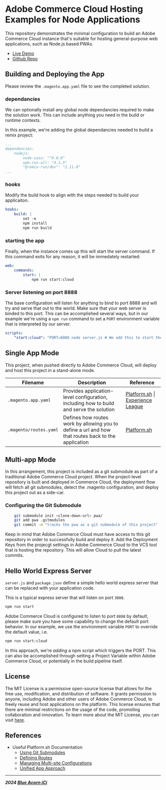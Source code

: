 # Adobe Commerce Cloud Hosting Examples for Node Applications

This repository demonstrates the minimal configuration to build an Adobe Commerce Cloud instance that's suitable for hosting
general-purpose web applications, such as Node.js based PWAs. 

* [Live Demo](https://example-project-ownsyqq-zs5comprbmlgu.us-4.magentosite.cloud/)
* [Github Repo](https://github.com/BlueAcornInc/adobe-commerce-cloud-hosting-examples-pwa)

## Building and Deploying the App

Please review the `.magento.app.yaml` file to see the completed solution.

### dependancies

We can optionally install any global node dependancies required to make the solution work. This can include anything you need in the build or runtime contexts. 

In this example, we're adding the global dependancies needed to build a remix project:

```yaml
...
dependencies:
    nodejs:
        node-sass: "^9.0.0"
        npm-run-all: "4.1.5"
        "@remix-run/dev": "2.11.0"
...
```

### hooks

Modify the build hook to align with the steps needed to build your applicaiton.

```yaml
hooks:
    build: |
        set -e
        npm install
        npm run build
```

### starting the app

Finally, when the instance comes up this will start the server command. If this command exits for any reason, it will be immedately restarted:

```yaml
web:
    commands:
        start: |
            npm run start:cloud
```

### Server listening on port 8888 

The base configuration will listen for anything to bind to port 8888 and will try and serve that out to the world. Make sure that your web server is binded to this port. This can be accomplished several ways, but in our example we're using a `npm run` command to set a `PORT` environment variable that is interpreted by our server. 

```yaml
scripts: 
    "start:cloud": "PORT=8888 node server.js # We add this to start the server on port 8888"
```

## Single App Mode

This project, when pushed directly to Adobe Commerce Cloud, will deploy and host this project in a stand-alone mode. 

| Filename | Description | Reference |
|----------|----------|----------|
|   `.magento.app.yaml` |  Provides application-level configuration, including how to build and serve the solution  |   [Platform.sh](https://docs.platform.sh/create-apps.html#a-minimal-application) \| [Experience League](https://experienceleague.adobe.com/en/docs/commerce-cloud-service/user-guide/configure/app/configure-app-yaml)  |
|   `.magento/routes.yaml`  |   Defines how routes work by allowing you to define a url and how that routes back to the application  |   [Platform.sh](https://docs.platform.sh/define-routes.html)  |


## Multi-app Mode

In this arrangement, this project is included as a git submodule as part of a traditional Adobe Commerce Cloud project. When the project-level repository is built and deployed in Commerce Cloud, the deployment flow will fetch all git submodules, detect the .magento configuration, and deploy this project out as a side-car.

### Configuring the Git Submodule

```bash
    git submodule init <clone-down-url> pwa/
    git add pwa .gitmodules
    git commit -m "tracks the pwa as a git submodule of this project"
```
Keep in mind that Adobe Commerce Cloud must have access to this git repository in order to successfully build and deploy it. Add the Deployment Keys from the projecgt settings in Adobe Commerce Cloud to the VCS tool that is hosting the repository. This will allow Cloud to pull the latest commits.


## Hello World Express Server

`server.js` and `package.json` define a simple hello world express server that can be replaced with your application code. 

This is a typical express server that will listen on port `3000`. 

```bash
npm run start
```

Adobe Commerce Cloud is configured to listen to port `8888` by default, please make sure you have some capability to change the default port behavior. In our example, we use the environment variable `PORT` to override the default value, i.e.

```bash
npm run start:cloud
```
In this approach, we're _adding_ a npm script which triggers the PORT. This can also be accomplished through setting a Project Variable within Adobe Commerce Cloud, or potentially in the build pipeline itself.

## License

The MIT License is a permissive open-source license that allows for the free use, modification, and distribution of software. It grants permission to anyone, including Adobe and other users of Adobe Commerce Cloud, to freely reuse and host applications on the platform. This license ensures that there are minimal restrictions on the usage of the code, promoting collaboration and innovation. To learn more about the MIT License, you can visit [here](https://opensource.org/licenses/MIT).

## References

* Useful Platform.sh Documentation
    * [Using Git Submodules](https://docs.platform.sh/development/submodules.html)
    * [Defining Routes](https://docs.platform.sh/define-routes.html)
    * [Managing Multi-site Configurations](https://platform.sh/blog/multisite-on-platform.sh-the-how-and-why/)
    * [Unified App Approach](https://platform.sh/blog/one-source-many-apps/)

-----
___2024 [Blue Acorn iCi](https://blueacornici.com)___ 